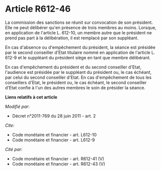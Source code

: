 # Article R612-46

La commission des sanctions se réunit sur convocation de son président. Elle ne peut délibérer qu'en présence de trois
membres au moins. Lorsque, en application de l'article L. 612-10, un membre autre que le président ne prend pas part à la
délibération, il est remplacé par son suppléant. 

En cas d'absence ou d'empêchement du président, la séance est présidée par le second conseiller d'Etat titulaire nommé en
application de l'article L. 612-9 et le suppléant du président siège en tant que membre délibérant. 

En cas d'empêchement du président et du second conseiller d'Etat, l'audience est présidée par le suppléant du président ou,
le cas échéant, par celui du second conseiller d'Etat. En cas d'empêchement de tous les conseillers d'Etat, le président ou,
le cas échéant, le second conseiller d'Etat confie à l'un des autres membres le soin de présider la séance.

**Liens relatifs à cet article**

_Modifié par_:

  - Décret n°2011-769 du 28 juin 2011 - art. 2

_Cite_:

  - Code monétaire et financier - art. L612-10
  - Code monétaire et financier - art. L612-9

_Cité par_:

  - Code monétaire et financier - art. R612-41 (V)
  - Code monétaire et financier - art. R612-43 (V)
